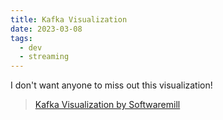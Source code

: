 ```yaml
---
title: Kafka Visualization
date: 2023-03-08
tags:
  - dev
  - streaming
---
```


I don't want anyone to miss out this visualization!

> [Kafka Visualization by Softwaremill](https://softwaremill.com/kafka-visualisation)
